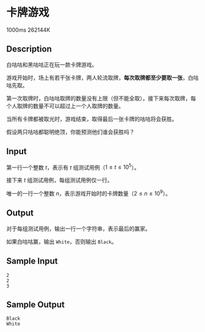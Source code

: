 # 卡牌游戏

1000ms  262144K

## Description

白咕咕和黑咕咕正在玩一款卡牌游戏。

游戏开始时，场上有若干张卡牌，两人轮流取牌，**每次取牌都至少要取一张**，白咕咕先取。

第一次取牌时，白咕咕取牌的数量没有上限（但不能全取），接下来每次取牌，每个人取牌的数量不可以超过上一个人取牌的数量。

当所有卡牌都被取光时，游戏结束，取得最后一张卡牌的咕咕将会获胜。

假设两只咕咕都聪明绝顶，你能预测他们谁会获胜吗？

## Input

第一行一个整数 $t$，表示有 $t$ 组测试用例（$1 \leq t \leq 10^5$）。

接下来 $t$ 组测试用例，每组测试用例仅一行。

唯一的一行一个整数 $n$，表示游戏开始时的卡牌数量（$2 \leq n \leq 10^9$）。

## Output

对于每组测试用例，输出一行一个字符串，表示最后的赢家。

如果白咕咕赢，输出 `White`，否则输出 `Black`。

## Sample Input

```
2
2
3
```

## Sample Output

```
Black
White
```
